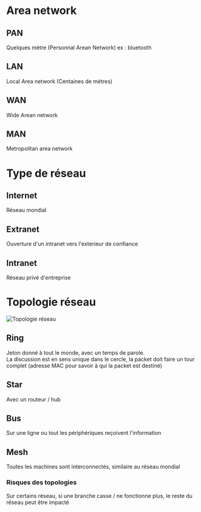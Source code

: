 # Area network

## PAN
Quelques mètre (Personnal Arean Network) ex : bluetooth

## LAN
Local Area network (Centaines de mètres)

## WAN
Wide Arean network

## MAN
Metropolitan area network

# Type de réseau

## Internet
Réseau mondial

## Extranet
Ouverture d'un intranet vers l'exterieur de confiance

## Intranet
Réseau privé d'entreprise

# Topologie réseau
![Topologie réseau](https://sti2d.ecolelamache.org/reseau_topologie.jpg)

## Ring
Jeton donné à tout le monde, avec un temps de parole.  
La discussion est en sens unique dans le cercle, la packet doit faire un tour complet (adresse MAC pour savoir à qui la packet est destiné)

## Star
Avec un routeur / hub

## Bus
Sur une ligne ou tout les périphériques reçoivent l'information

## Mesh
Toutes les machines sont interconnectés, similaire au réseau mondial

### Risques des topologies
Sur certains réseau, si une branche casse / ne fonctionne plus, le reste du réseau peut être impacté